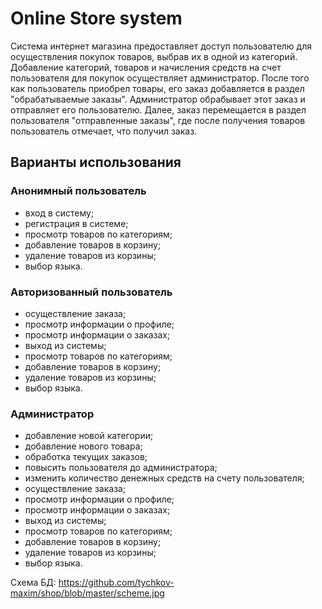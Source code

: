 # Online Store system
Система интернет магазина предоставляет доступ пользователю для осуществления покупок товаров, выбрав их в одной из категорий. Добавление категорий, товаров и начисления средств на счет пользователя для покупок осуществляет администратор. После того как пользователь приобрел товары, его заказ добавляется в раздел "обрабатываемые заказы". Администратор обрабывает этот заказ и отправляет его пользователю. Далее, заказ перемещается в раздел пользователя "отправленные заказы", где после получения товаров пользователь отмечает, что получил заказ.
## Варианты использования
### Анонимный пользователь
* вход в систему;
* регистрация в системе;
* просмотр товаров по категориям;
* добавление товаров в корзину;
* удаление товаров из корзины;
* выбор языка.

### Авторизованный пользователь
* осуществление заказа;
* просмотр информации о профиле;
* просмотр информации о заказах;
* выход из системы;
* просмотр товаров по категориям;
* добавление товаров в корзину;
* удаление товаров из корзины;
* выбор языка.

### Администратор
* добавление новой категории;
* добавление нового товара;
* обработка текущих заказов;
* повысить пользователя до администратора;
* изменить количество денежных средств на счету пользователя;
* осуществление заказа;
* просмотр информации о профиле;
* просмотр информации о заказах;
* выход из системы;
* просмотр товаров по категориям;
* добавление товаров в корзину;
* удаление товаров из корзины;
* выбор языка.

Схема БД: https://github.com/tychkov-maxim/shop/blob/master/scheme.jpg